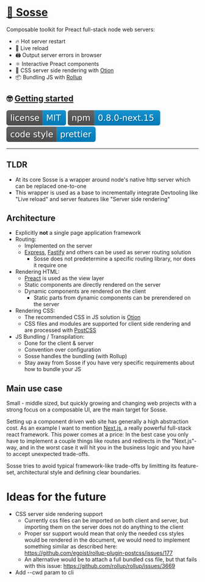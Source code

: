 # [🥣 Sosse](https://github.com/sossejs/sosse)

Composable toolkit for Preact full-stack node web servers:

- 🔥 Hot server restart
- 🔄 Live reload
- 🖨 Output server errors in browser
- ⚛️ Interactive Preact components
- 🌊 CSS server side rendering with [Otion](https://github.com/kripod/otion)
- 📦 Bundling JS with [Rollup](https://github.com/rollup/rollup)

## 🤓 [Getting started](https://github.com/sossejs/sosse/blob/next/docs/getting_started.md)

[![](assets/badge.license.svg)](https://opensource.org/licenses/MIT)
[![](assets/badge.npm.svg)](https://www.npmjs.com/package/sosse)
[![](assets/badge.style.svg)](https://prettier.io/)

---

## TLDR

- At its core Sosse is a wrapper around node's native http server which can be replaced one-to-one
- This wrapper is used as a base to incrementally integrate Devtooling like "Live reload" and server features like "Server side rendering"

## Architecture

- Explicitly **not** a single page application framework
- Routing:
  - Implemented on the server
  - [Express](https://github.com/expressjs/expressjs.com), [Fastify](https://github.com/fastify/fastify) and others can be used as server routing solution
    - Sosse does not predetermine a specific routing library, nor does it require one
- Rendering HTML:
  - [Preact](https://github.com/preactjs/preact) is used as the view layer
  - Static components are directly rendered on the server
  - Dynamic components are rendered on the client
    - Static parts from dynamic components can be prerendered on the server
- Rendering CSS:
  - The recommended CSS in JS solution is [Otion](https://github.com/kripod/otion)
  - CSS files and modules are supported for client side rendering and are processed with [PostCSS](https://github.com/postcss/postcss)
- JS Bundling / Transpilation:
  - Done for the client & server
  - Convention over configuration
  - Sosse handles the bundling (with Rollup)
  - Stay away from Sosse if you have very specific requirements about how to bundle your JS

## Main use case

Small - middle sized, but quickly growing and changing web projects with a strong focus on a composable UI, are the main target for Sosse.

Setting up a component driven web site has generally a high abstraction cost. As an example I want to mention [Next.js](https://github.com/vercel/next.js), a really powerful full-stack react framework. This power comes at a price: In the best case you only have to implement a couple things like routes and redirects in the "Next.js"-way, and in the worst case it will hit you in the business logic and you have to accept unexpected trade-offs.

Sosse tries to avoid typical framework-like trade-offs by limitting its feature-set, architectural style and defining clear boundaries.

# Ideas for the future

- CSS server side rendering support
  - Currently css files can be imported on both client and server, but importing them on the server does not do anything to the client
  - Proper ssr support would mean that only the needed css styles would be rendered in the document, we would need to implement something similar as described here: https://github.com/egoist/rollup-plugin-postcss/issues/177
  - An alternative would be to attach a full bundled css file, but that fails with this issue: https://github.com/rollup/rollup/issues/3669
- Add --cwd param to cli
